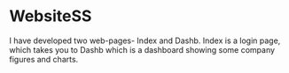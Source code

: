 # WebsiteSS

I have developed two web-pages- Index and Dashb. Index is a login page, which takes you to Dashb which is a dashboard showing some company figures and charts.

